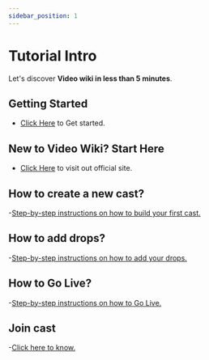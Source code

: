 ```yaml
---
sidebar_position: 1
---
```


# Tutorial Intro

Let's discover **Video wiki in less than 5 minutes**.

## Getting Started
- [Click Here](./Getting%20Started/SignUp.md) to Get started.

## New to Video Wiki? Start Here

- [Click Here](https://dev.stream.video.wiki) to visit out official site.

## How to create a new cast?

-[Step-by-step instructions on how to build your first cast.](./Cast-Generation.md)

## How to add drops?

-[Step-by-step instructions on how to add your drops.](./NFT.md)

## How to Go Live?

-[Step-by-step instructions on how to Go Live.](./GoLive.md)

## Join cast

-[Click here to know.](./Cast-Join.md)


